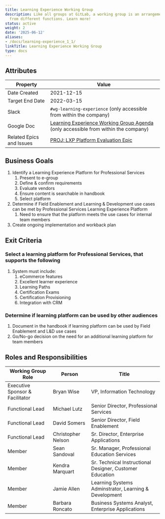 ```yaml
---
title: Learning Experience Working Group
description: Like all groups at GitLab, a working group is an arrangement of people
  from different functions. Learn more!
status: active
weight: 2
date: '2025-06-12'
aliases:
- /docs/learning-experience_1_1/
linkTitle: Learning Experience Working Group
type: docs
---
```


## Attributes

| Property        | Value           |
|-----------------|-----------------|
| Date Created    | 2021-12-15|
| Target End Date | 2022-03-15 |
| Slack           | `#wg-learning-experience` (only accessible from within the company) |
| Google Doc      | [Learning Experience Working Group Agenda](https://docs.google.com/document/d/1y4KiR-qKNxiemYyQLsm7_loEcFPtW_-2gSBM5cNg0L0/edit) (only accessible from within the company) |
| Related Epics and Issues | [PROJ: LXP Platform Evaluation Epic](https://gitlab.com/groups/gitlab-com/business-technology/enterprise-apps/-/epics/237) |

## Business Goals

1. Identify a Learning Experience Platform for Professional Services
    1. Present to e-group
    1. Define & confirm requirements
    1. Evaluate vendors
    1. Ensure content is searchable in handbook
    1. Select platform
1. Determine if Field Enablement and Learning & Development use cases can be met by Professional Services Learning Experience Platform
    1. Need to ensure that the platform meets the use cases for internal team members
1. Create ongoing implementation and workback plan

## Exit Criteria

### Select a learning platform for Professional Services, that supports the following

1. System must include:
     1. eCommerce features
     1. Excellent learner experience
     1. Learning Paths
     1. Certification Exams
     1. Certification Provisioning
     1. Integration with CRM

### Determine if learning platform can be used by other audiences

1. Document in the handbook if learning platform can be used by Field Enablement and L&D use cases
1. Go/No-go decision on the need for an additional learning platform for team members

## Roles and Responsibilities

| Working Group Role    | Person                | Title                          |
|-----------------------|-----------------------|--------------------------------|
| Executive Sponsor & Facilitator     | Bryan Wise | VP, Information Technology |
| Functional Lead       | Michael Lutz      | Senior Director, Professional Services  |
| Functional Lead       | David Somers          | Senior Director, Field Enablement   |
| Functional Lead       | Christopher Nelson         | Sr. Director, Enterprise Applications   |
| Member       | Sean Sandoval         | Sr. Manager, Professional Education Services   |
| Member       | Kendra Marquart         | Sr. Technical Instructional Designer, Customer Education   |
| Member       | Jamie Allen         | Learning Systems Adminstrator, Learning & Development   |
| Member       | Barbara Roncato       | Business Systems Analyst, Enterprise Applications   |
